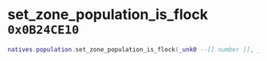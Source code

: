 # set_zone_population_is_flock `0x0B24CE10`

```lua
natives.population.set_zone_population_is_flock(_unk0 --[[ number ]], _unk1 --[[ number ]])
```